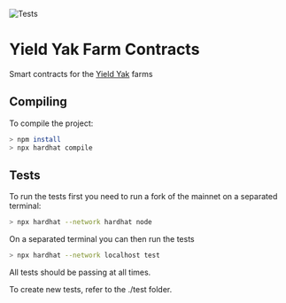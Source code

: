 ![Tests](https://github.com/yieldyak/farm-contracts/actions/workflows/test.yml/badge.svg)

# Yield Yak Farm Contracts
Smart contracts for the [Yield Yak](https://yieldyak.com/) farms

## Compiling
To compile the project:
```bash
> npm install
> npx hardhat compile
```
## Tests

To run the tests first you need to run a fork of the mainnet on a separated terminal:
```bash
> npx hardhat --network hardhat node
```

On a separated terminal you can then run the tests
```bash
> npx hardhat --network localhost test
```
All tests should be passing at all times.

To create new tests, refer to the ./test folder.
